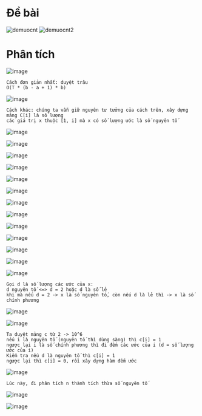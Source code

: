 # Đề bài
![demuocnt](https://github.com/VanHoang110802/Competitive_Programming/assets/108053955/37554ee0-1dd9-4eaf-a44b-cce7338af283)
![demuocnt2](https://github.com/VanHoang110802/Competitive_Programming/assets/108053955/a13feddb-fd7e-429b-822e-e3dc34b8c8c3)

# Phân tích
![image](https://github.com/VanHoang110802/Competitive_Programming/assets/108053955/acd63e02-f232-4739-9efc-a40a4c6676b2)

```
Cách đơn giản nhất: duyệt trâu
O(T * (b - a + 1) * b)
```
![image](https://github.com/VanHoang110802/Competitive_Programming/assets/108053955/2e067616-2192-480e-a672-d8d552e5e752)

```
Cách khác: chúng ta vẫn giữ nguyên tư tưởng của cách trên, xây dựng mảng C[i] là số lượng
các giá trị x thuộc [1, i] mà x có số lượng ước là số nguyên tố
```
![image](https://github.com/VanHoang110802/Competitive_Programming/assets/108053955/90a79ec3-8594-4c89-9baa-35c849791776)

![image](https://github.com/VanHoang110802/Competitive_Programming/assets/108053955/666ec460-5dc7-4470-8e05-fbc5fd34e61b)

![image](https://github.com/VanHoang110802/Competitive_Programming/assets/108053955/566c499c-fe3f-4a99-9f6f-d57896252cfa)

![image](https://github.com/VanHoang110802/Competitive_Programming/assets/108053955/a96b36fc-16f7-4e18-9e0b-5a535b268222)

![image](https://github.com/VanHoang110802/Competitive_Programming/assets/108053955/89080986-e491-4805-a4d6-6271fbf983a2)

![image](https://github.com/VanHoang110802/Competitive_Programming/assets/108053955/055c8b2d-0189-4b8d-80e0-659b1cb5b283)

![image](https://github.com/VanHoang110802/Competitive_Programming/assets/108053955/6e323e38-6057-4e2b-a1ee-2ce220c6aef6)

![image](https://github.com/VanHoang110802/Competitive_Programming/assets/108053955/0a492c1f-496f-4352-9089-12cbe4bd3dc9)

![image](https://github.com/VanHoang110802/Competitive_Programming/assets/108053955/86f5ec39-f55f-4bd7-8e2d-36c23f3cb888)

![image](https://github.com/VanHoang110802/Competitive_Programming/assets/108053955/9dc3296f-4518-442b-9670-47756a8332db)

![image](https://github.com/VanHoang110802/Competitive_Programming/assets/108053955/8a6e0bd9-ecab-4e92-a11f-c73c39bd6eac)

![image](https://github.com/VanHoang110802/Competitive_Programming/assets/108053955/534147e4-79f4-437e-89cc-5288cb8b57cb)

![image](https://github.com/VanHoang110802/Competitive_Programming/assets/108053955/9607363e-1c0f-4158-9f31-c03a48257ce1)

```
Gọi d là số lượng các ước của x:
d nguyên tố <=> d = 2 hoặc d là số lẻ
khi mà nếu d = 2 -> x là số nguyên tố, còn nếu d là lẻ thì -> x là số chính phương
```
![image](https://github.com/VanHoang110802/Competitive_Programming/assets/108053955/1a6e0ac8-f75b-444d-8a79-d68605d2f424)

![image](https://github.com/VanHoang110802/Competitive_Programming/assets/108053955/b038b7bf-4a93-480e-9815-794d87d5019b)

```
Ta duyệt mảng c từ 2 -> 10^6
nếu i là nguyên tố (nguyên tố thì dùng sàng) thì c[i] = 1
ngược lại i là số chính phương thì đi đếm các ước của i (d = số lượng ước của i)
Kiểm tra nếu d là nguyên tố thì c[i] = 1
ngược lại thì c[i] = 0, rồi xây dựng hàm đếm ước
```
![image](https://github.com/VanHoang110802/Competitive_Programming/assets/108053955/3c7f8110-0e4b-4a17-8843-e3459246ebd1)

```
Lúc này, đi phân tích n thành tích thừa số nguyên tố
```
![image](https://github.com/VanHoang110802/Competitive_Programming/assets/108053955/1f74ba53-b41e-41b2-a393-91fa3cab2cb0)

![image](https://github.com/VanHoang110802/Competitive_Programming/assets/108053955/0fce460e-e5ab-4e1a-a851-b56c46051ff5)





